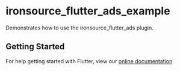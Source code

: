 # ironsource_flutter_ads_example

Demonstrates how to use the ironsource_flutter_ads plugin.

## Getting Started

For help getting started with Flutter, view our
[online documentation](https://flutter.dev/docs).
